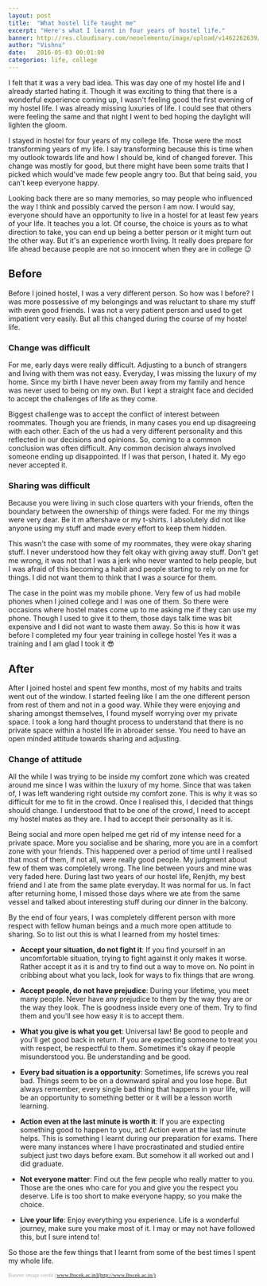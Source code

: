 ```yaml
---
layout: post
title:  "What hostel life taught me"
excerpt: "Here's what I learnt in four years of hostel life."
banner: http://res.cloudinary.com/neoelemento/image/upload/v1462262639/hostel_oyyfrb.jpg
author: "Vishnu"
date:   2016-05-03 00:01:00
categories: life, college
---
```

I felt that it was a very bad idea. This was day one of my hostel life and I already started hating it. Though it was exciting to thing that there is a wonderful experience coming up, I wasn't feeling good the first evening of my hostel life. I was already missing luxuries of life. I could see that others were feeling the same and that night I went to bed hoping the daylight will lighten the gloom.

I stayed in hostel for four years of my college life. Those were the most transforming years of my life. I say transforming because this is time when my outlook towards life and how I should be, kind of changed forever. This change was mostly for good, but there might have been some traits that I picked which would've made few people angry too. But that being said, you can't keep everyone happy.

Looking back there are so many memories, so may people who influenced the way I think and possibly carved the person I am now. I would say, everyone should have an opportunity to live in a hostel for at least few years of your life. It teaches you a lot. Of course, the choice is yours as to what direction to take, you can end up being a better person or it might turn out the other way. But it's an experience worth living. It really does prepare for life ahead because people are not so innocent when they are in college :wink:

## Before
Before I joined hostel, I was a very different person. So how was I before? I was more possessive of my belongings and was reluctant to share my stuff with even good friends. I was not a very patient person and used to get impatient very easily. But all this changed during the course of my hostel life.

### Change was difficult
For me, early days were really difficult. Adjusting to a bunch of strangers and living with them was not easy. Everyday, I was missing the luxury of my home. Since my birth I have never been away from my family and hence was never used to being on my own. But I kept a straight face and decided to accept the challenges of life as they come.

Biggest challenge was to accept the conflict of interest between roommates. Though you are friends, in many cases you end up disagreeing with each other. Each of the us had a very different personality and this reflected in our decisions and opinions. So, coming to a common conclusion was often difficult. Any common decision always involved someone ending up disappointed. If I was that person, I hated it. My ego never accepted it.

### Sharing was difficult
Because you were living in such close quarters with your friends, often the boundary between the ownership of things were faded. For me my things were very dear. Be it m aftershave or my t-shirts. I absolutely did not like anyone using my stuff and made every effort to keep them hidden.

This wasn't the case with some of my roommates, they were okay sharing stuff. I never understood how they felt okay with giving away stuff. Don't get me wrong, it was not that I was a jerk who never wanted to help people, but I was afraid of this becoming a habit and people starting to rely on me for things. I did not want them to think that I was a source for them. 

The case in the point was my mobile phone. Very few of us had mobile phones when I joined college and I was one of them. So there were occasions where hostel mates come up to me asking me if they can use my phone. Though I used to give it to them, those days talk time was bit expensive and I did not want to waste them away. So this is how it was before I completed my four year training in college hostel Yes it was a training and I am glad I took it :sunglasses:

## After
After I joined hostel and spent  few months, most of my habits and traits went out of the window. I started feeling like I am the one different person from rest of them and not in a good way. While they were enjoying and sharing amongst themselves, I found myself worrying over my private space. I took a long hard thought process to understand that there is no private space within a hostel life in abroader sense. You need to have an open minded attitude towards sharing and adjusting.

### Change of attitude
All the while I was trying to be inside my comfort zone which was created around me since I was within the luxury of my home. Since that was taken of, I was left wandering right outside my comfort zone. This is why it was so difficult for me to fit in the crowd. Once I realised this, I decided that things should change. I understood that to be one of the crowd, I need to accept my hostel mates as they are. I had to accept their personality as it is.

Being social and more open helped me get rid of my intense need for a private space. More you socialise and be sharing, more you are in a comfort zone with your friends. This happened over a period of time until I realised that most of them, if not all, were really good people. My judgment about few of them was completely wrong. The line between yours and mine was very faded here. During last two years of our hostel life, Renjith, my best friend and I ate from the same plate everyday. It was normal for us. In fact after returning home, I missed those days where we ate from the same vessel and talked about interesting stuff during our dinner in the balcony.

By the end of four years, I was completely different person with more respect with fellow human beings and a much more open attitude to sharing. So to list out this is what I learned from my hostel times:

- **Accept your situation, do not fight it**: If you find yourself in an uncomfortable situation, trying to fight against it only makes it worse. Rather accept it as it is and try to find out a way to move on. No point in cribbing about what you lack, look for ways to fix things that are wrong.

- **Accept people, do not have prejudice**: During your lifetime, you meet many people. Never have any prejudice to them by the way they are or the way they look. The is goodness inside every one of them. Try to find them and you'll see how easy it is to accept them.

- **What you give is what you get**: Universal law! Be good to people and you'll get good back in return. If you are expecting someone to treat you with respect, be respectful to them. Sometimes it's okay if people misunderstood you. Be understanding and be good.

- **Every bad situation is a opportunity**: Sometimes, life screws you real bad. Things seem to be on a downward spiral and you lose hope. But always remember, every single bad thing that happens in your life, will be an opportunity to something better or it will be a lesson worth learning.

- **Action even at the last minute is worth it**: If you are expecting something good to happen to you, act! Action even at the last minute helps. This is something I learnt during our preparation for exams. There were many instances where I have procrastinated and studied entire subject just two days before exam. But somehow it all worked out and I did graduate.

- **Not everyone matter**: Find out the few people who really matter to you. Those are the ones who care for you and give you the respect you deserve. Life is too short to make everyone happy, so you make the choice.

- **Live your life**: Enjoy everything you experience. Life is a wonderful journey, make sure you make most of it. I may or may not have followed this, but I sure intend to!

So those are the few things that I learnt from some of the best times I spent my whole life.

<span style="color: #AEAEAE; font-size: .8em; font-family: 'josefin_sansregular'">Banner image credit [www.lbscek.ac.in](http://www.lbscek.ac.in/)</span>